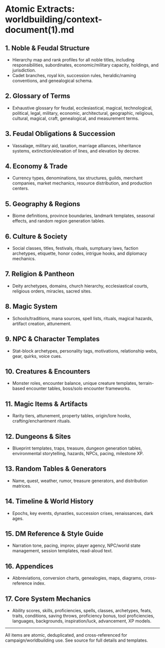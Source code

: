 # Atomic Extracts: worldbuilding/context-document(1).md

## 1. Noble & Feudal Structure
- Hierarchy map and rank profiles for all noble titles, including responsibilities, subordinates, economic/military capacity, holdings, and jurisdiction.
- Cadet branches, royal kin, succession rules, heraldic/naming conventions, and genealogical schema.

## 2. Glossary of Terms
- Exhaustive glossary for feudal, ecclesiastical, magical, technological, political, legal, military, economic, architectural, geographic, religious, cultural, magical, craft, genealogical, and measurement terms.

## 3. Feudal Obligations & Succession
- Vassalage, military aid, taxation, marriage alliances, inheritance systems, extinction/elevation of lines, and elevation by decree.

## 4. Economy & Trade
- Currency types, denominations, tax structures, guilds, merchant companies, market mechanics, resource distribution, and production centers.

## 5. Geography & Regions
- Biome definitions, province boundaries, landmark templates, seasonal effects, and random region generation tables.

## 6. Culture & Society
- Social classes, titles, festivals, rituals, sumptuary laws, faction archetypes, etiquette, honor codes, intrigue hooks, and diplomacy mechanics.

## 7. Religion & Pantheon
- Deity archetypes, domains, church hierarchy, ecclesiastical courts, religious orders, miracles, sacred sites.

## 8. Magic System
- Schools/traditions, mana sources, spell lists, rituals, magical hazards, artifact creation, attunement.

## 9. NPC & Character Templates
- Stat-block archetypes, personality tags, motivations, relationship webs, gear, quirks, voice cues.

## 10. Creatures & Encounters
- Monster roles, encounter balance, unique creature templates, terrain-based encounter tables, boss/solo encounter frameworks.

## 11. Magic Items & Artifacts
- Rarity tiers, attunement, property tables, origin/lore hooks, crafting/enchantment rituals.

## 12. Dungeons & Sites
- Blueprint templates, traps, treasure, dungeon generation tables, environmental storytelling, hazards, NPCs, pacing, milestone XP.

## 13. Random Tables & Generators
- Name, quest, weather, rumor, treasure generators, and distribution matrices.

## 14. Timeline & World History
- Epochs, key events, dynasties, succession crises, renaissances, dark ages.

## 15. DM Reference & Style Guide
- Narration tone, pacing, improv, player agency, NPC/world state management, session templates, read-aloud text.

## 16. Appendices
- Abbreviations, conversion charts, genealogies, maps, diagrams, cross-reference index.

## 17. Core System Mechanics
- Ability scores, skills, proficiencies, spells, classes, archetypes, feats, traits, conditions, saving throws, proficiency bonus, tool proficiencies, languages, backgrounds, inspiration/luck, advancement, XP models.

---

All items are atomic, deduplicated, and cross-referenced for campaign/worldbuilding use. See source for full details and templates.
